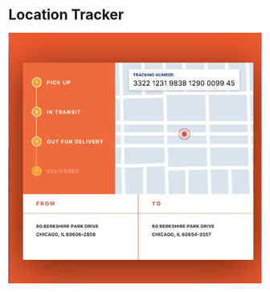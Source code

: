 # Location Tracker
![tracker](https://github.com/maiahariton/location_tracker/blob/master/delivery.png)
